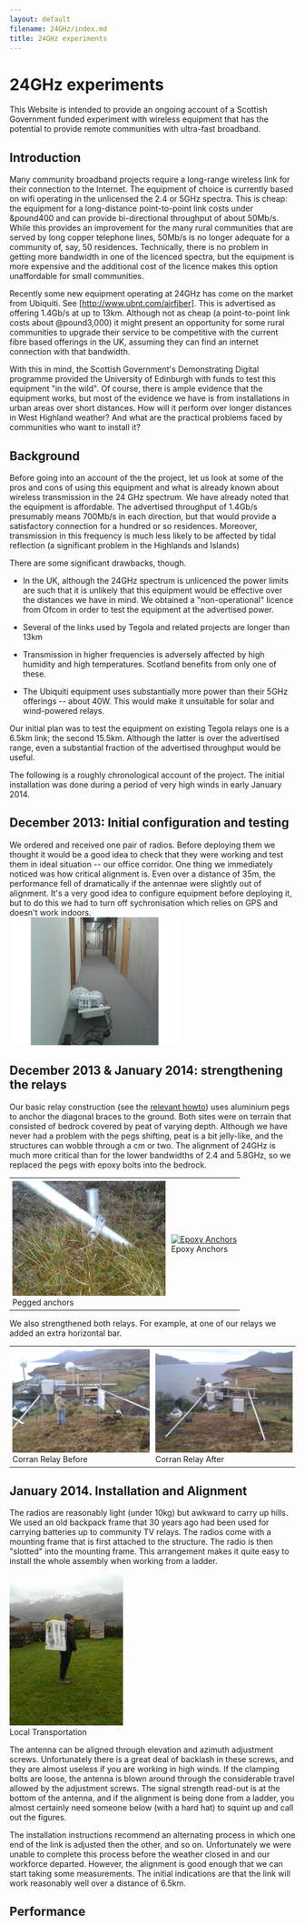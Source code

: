 ```yaml
---
layout: default
filename: 24GHz/index.md
title: 24GHz experiments
---
```


<style>
  .tegola-title h1 {
     padding-bottom: 0px;
     margin-bottom: 0px;
  }
  .tegola-title h4 {
     padding-top: 0px;
     margin-top: 0px;
     margin-bottom: 10px;
  }
  table tr td {border:0px; padding:5px;}
</style>

24GHz experiments
=================
This Website is intended to provide an ongoing account of a Scottish
Government funded experiment with wireless equipment that has the
potential to provide remote communities with ultra-fast broadband.

Introduction
------------
Many community broadband projects require a long-range wireless link
for their connection to the Internet.  The equipment of choice is
currently based on wifi operating in the unlicensed the 2.4
or 5GHz spectra.  This is
cheap: the equipment for a long-distance point-to-point link costs
under &pound400 and can provide bi-directional throughput of about 50Mb/s.
While this provides an improvement for the many rural communities that
are served by long copper telephone lines, 50Mb/s is no longer
adequate for a community of, say, 50 residences.   Technically, there
is no problem in getting more bandwidth in one of the licenced
spectra, but the equipment is more expensive and the additional cost
of the licence makes this option unaffordable for small communities.

Recently some new equipment operating at 24GHz has come on the
market from Ubiquiti. See [http://www.ubnt.com/airfiber].  This is advertised as
offering 1.4Gb/s at up to 13km.  Although not as cheap (a
point-to-point link costs about @pound3,000) it might present an
opportunity for some rural communities to upgrade their service to be
competitive with the current fibre based offerings in the UK, assuming
they can find an internet connection with that bandwidth.

With this in mind, the Scottish Government's Demonstrating Digital
programme provided the University of Edinburgh with funds to test this
equipment "in the wild".  Of course, there is ample evidence that the
equipment works, but most of the evidence we have is from
installations in urban areas over short distances.  How will it
perform over longer distances in West Highland weather?  And what are
the practical problems faced by communities who want to install it?

Background
----------

Before going into an account of the the project, let us look at some
of the pros and cons of using this equipment and what is already known
about wireless transmission in the 24 GHz spectrum.   We have already
noted that the equipment is affordable.  The advertised throughput of
1.4Gb/s presumably means  700Mb/s in each direction, but that would
provide a satisfactory connection for a hundred or so
residences. Moreover, transmission in this frequency is much less
likely to be affected by tidal reflection (a significant problem in
the Highlands and Islands)

There are some significant drawbacks, though.

* In the UK, although the 24GHz spectrum is unlicenced the power
  limits are such that it is unlikely that this equipment would be
  effective over the distances we have in mind.  We obtained a
  "non-operational" licence from Ofcom in order to test the equipment
  at the advertised power.

* Several of the links used by Tegola and related projects are longer
  than 13km

* Transmission in higher frequencies is adversely affected by high
  humidity and high temperatures.  Scotland benefits from only one of
  these.

* The Ubiquiti equipment uses substantially more power than their 5GHz
  offerings -- about 40W.  This would make it unsuitable for solar and
  wind-powered relays.

Our initial plan was to test the equipment on existing Tegola relays
one is a 6.5km link; the second 15.5km.  Although the latter is over
the advertised range, even a substantial fraction of the advertised
throughput would be useful.

The following is a roughly chronological account of the project.  The
initial installation was done during a period of very high winds in 
early January 2014.

December 2013: Initial configuration and testing
------------------------------------------------


<div>
We ordered and received one pair of radios.  Before deploying them we
thought it would be a good idea to check that they were working and
test them in ideal situation -- our office corridor.  One thing we
immediately noticed was how critical alignment is.  Even over a
distance of 35m, the performance fell of dramatically if the antennae
were slightly out of alignment. It's a very good idea to configure
equipment before deploying it, but to do this we had to turn off
sychronisation which relies on GPS and doesn't work indoors.
<div class="image-float-right">
<a href= "radio-in-corridor.jpg"> <img src="radio-in-corridor.jpg" width="300"
alt="Radio in corridor"/></a> <br/>
</div>
</div>


December 2013 & January 2014: strengthening the relays
------------------------------------------------------



Our basic relay construction (see the [relevant howto]) uses aluminium
pegs to anchor the diagonal braces to the ground.  Both sites were on
terrain that consisted of bedrock covered by peat of varying
depth. 
Although we have never had a problem with the pegs shifting,
peat is a bit jelly-like, and the structures can wobble through a cm
or two.  The alignment of 24GHz is much more critical than for the
lower bandwidths of 2.4 and 5.8GHz, so we replaced the pegs with epoxy bolts into the bedrock.  

<div> 
<table>
<tr><td>
<div class="image-float-right">
     <a href="corran-peg.jpg">
    <img src="corran-peg.jpg" width="270" alt="Pegged anchors"/></a><br/>
    Pegged anchors</div>
</td>
<td>
<div class="image-float-right">
     <a href="corran-epoxy.jpg ">
    <img src="corran-epoxy.jpg" width="270" alt="Epoxy Anchors"/></a><br/>
    Epoxy Anchors</div>
</td>
</tr>
</table>
</div>


We also strengthened both relays.  For example, at one of our relays
we added an extra horizontal bar.

<div> 
<table>
<tr><td>
<div class="image-float-right">
     <a href=" corran-before-from-behind.jpg">
    <img src="corran-before-from-behind.jpg" width="300" alt="Corran
     Relay Before"/></a><br/>
    Corran Relay Before
</div>
</td><td>
<div class="image-float-right">
     <a href=" corran-after-from-behind.jpg">
    <img src="corran-after-from-behind.jpg" width="300" alt="Corran
     Relay After"/></a><br/>
    Corran Relay After
</div>
</td>
</tr>
</table>
</div>

January 2014. Installation and Alignment
----------------------------------------
The radios are reasonably light (under 10kg) but awkward to carry up hills.  We used an old backpack frame that
30 years ago had been used for carrying batteries up to community TV
relays. The radios come with a mounting frame that is first attached to the
structure. The radio is then "slotted" into the mounting frame.
This arrangement makes it quite easy to install the whole assembly
when working from a ladder.

<div class="image-float-right">
     <a href="moving-antenna.jpg">
    <img src="moving-antenna.jpg" width="200" alt="Local transportation"/></a><br/>
    Local Transportation
</div>

The antenna can be aligned through elevation and azimuth adjustment
screws.  Unfortunately there is a great deal of backlash in these
screws, and they are almost useless if you are working in high winds. 
If the clamping bolts are loose, the antenna is blown around through
the considerable travel allowed by the adjustment screws. The signal
strength read-out is at the bottom of the antenna, and if the
alignment is being done from a ladder, you almost certainly need
someone below (with a hard hat) to squint up and call out the
figures.  

The installation instructions recommend an alternating process in
which one end of the link is adjusted then the other, and so on.
Unfortunately we were unable to complete this process before the
weather closed in and our workforce departed.  However, the alignment is good
enough that we can start taking some measurements. The initial
indications are that the link will work reasonably well over a
distance of 6.5km.


Performance
-----------

[http://www.ubnt.com/airfiber]:[http://www.ubnt.com/airfiber]
[relevant howto]:/howto/relay-construction.html
